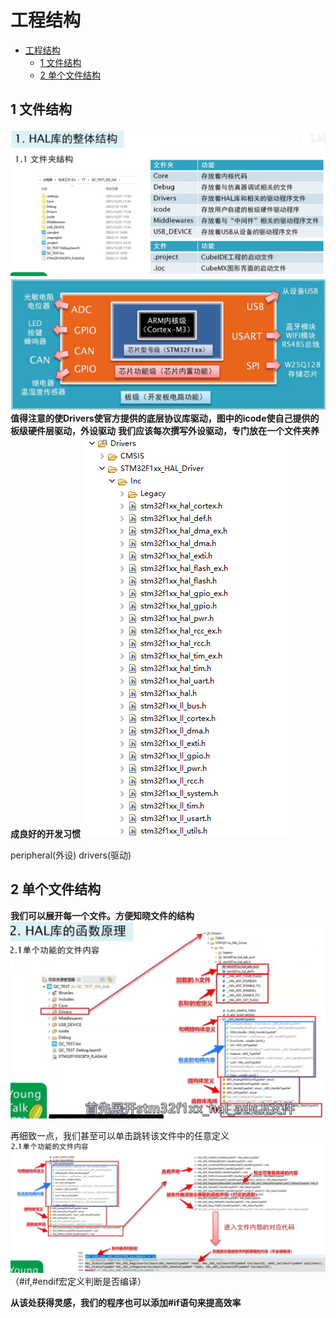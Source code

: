 # 工程结构 


<!-- @import "[TOC]" {cmd="toc" depthFrom=1 depthTo=6 orderedList=false} -->

<!-- code_chunk_output -->

- [工程结构](#工程结构)
  - [1 文件结构](#1-文件结构)
  - [2 单个文件结构](#2-单个文件结构)

<!-- /code_chunk_output -->



## 1 文件结构 

![Alt text](image.png)
![Alt text](image-2.png)
**值得注意的使Drivers使官方提供的底层协议库驱动，图中的icode使自己提供的板级硬件层驱动，外设驱动**
**我们应该每次撰写外设驱动，专门放在一个文件夹养成良好的开发习惯**
![Alt text](image-1.png)


peripheral(外设)
drivers(驱动)

## 2 单个文件结构  

**我们可以展开每一个文件。方便知晓文件的结构**
![Alt text](image-3.png)

再细致一点，我们甚至可以单击跳转该文件中的任意定义
![Alt text](image-5.png)
（#if,#endif宏定义判断是否编译）

**从该处获得灵感，我们的程序也可以添加#if语句来提高效率**
